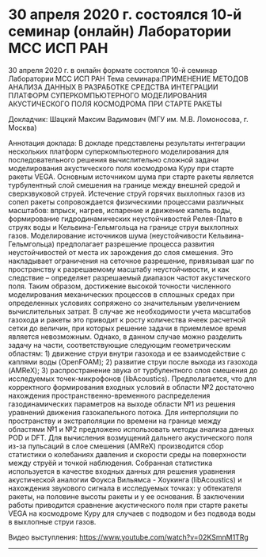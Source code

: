 ﻿30 апреля 2020 г. состоялся 10-й семинар (онлайн) Лаборатории МСС ИСП РАН
=================
30 апреля 2020 г. в онлайн формате состоялся 10-й семинар Лаборатории МСС ИСП РАН
Тема семинара:ПРИМЕНЕНИЕ МЕТОДОВ АНАЛИЗА ДАННЫХ В РАЗРАБОТКЕ СРЕДСТВА ИНТЕГРАЦИИ ПЛАТФОРМ СУПЕРКОМПЬЮТЕРНОГО МОДЕЛИРОВАНИЯ АКУСТИЧЕСКОГО ПОЛЯ КОСМОДРОМА ПРИ СТАРТЕ РАКЕТЫ

Докладчик: Шацкий Максим Вадимович (МГУ им. М.В. Ломоносова, г. Москва)

Аннотация доклада:
В докладе представлены результаты  интеграции нескольких платформ суперкомпьютерного моделирования для последовательного решения вычислительно сложной задачи моделирования акустического поля космодрома Куру при старте ракеты VEGA.
Основным источником шума при старте ракеты является турбулентный слой смешения на границе между внешней средой и сверхзвуковой струей.
Истечение струй горячих выхлопных газов из сопел ракеты сопровождается физическими процессами различных масштабов: впрыск, нагрев, испарение и движение капель воды, формирование гидродинамических неустойчивостей Релея-Плато в струях воды и Кельвина-Гельмгольца на границе струи выхлопных газов. Моделирование источников шума (неустойчивости Кельвина-Гельмгольца) предполагает разрешение процесса развития неустойчивостей от места их зарождения до слоя смешения. Это накладывает ограничения на сеточное разрешение, привязывая шаг по пространству к разрешаемому масштабу неустойчивости, и как следствие – определяет разрешаемый диапазон частот акустического поля. Таким образом, достижение высокой точности численного моделирования механических процессов в сплошных средах при определенных условиях сопряжено со значительным увеличением вычислительных затрат.
В случае же необходимости учета масштабов газохода и ракеты  это приводит к росту количества ячеек расчетной сетки до величин, при которых решение задачи в приемлемое время является невозможным.
Однако, в данном случае можно разделить задачу на части, соответствующие следующим геометрическим областям: 1) движение струи внутри газохода и ее взаимодействие с каплями воды (OpenFOAM); 2) развитие струи после выхода из газохода (AMReX); 3) распространение звука от турбулентного слоя смешения до исследуемых точек-микрофонов (libAcoustics).
Предполагается, что для корректного формирования входных условий в области №2 достаточно нахождения пространственно-временного распределения газодинамических параметров на выходе области №1 из решения уравнений  движения газокапельного потока. Для интерполяции по пространству и экстраполяции по времени на границе между областями №1 и №2 предложено использовать методы анализа данных POD и DFT.
Для вычисления возмущений дальнего акустического поля из-за пульсаций в слое смешения (AMReX) производится сбор статистики о колебаниях давления и скорости среды на поверхности между струёй и точкой наблюдения. Собранная статистика используется в качестве входных данных для решения уравнения акустической аналогии Фоукса Вильямса - Хоукинга (libAcoustics) и нахождения звукового сигнала в исследуемых точках: у обтекателя ракеты, на половине высоты ракеты и у ее основания.
В заключении работы приводится сравнение акустического поля при старте ракеты VEGA на космодроме Куру для случаев с подводом и без подвода воды в выхлопные струи газов.

Видео выступления: https://www.youtube.com/watch?v=02KSmnM1TRg
______________________________________________________________________________________________________________________




